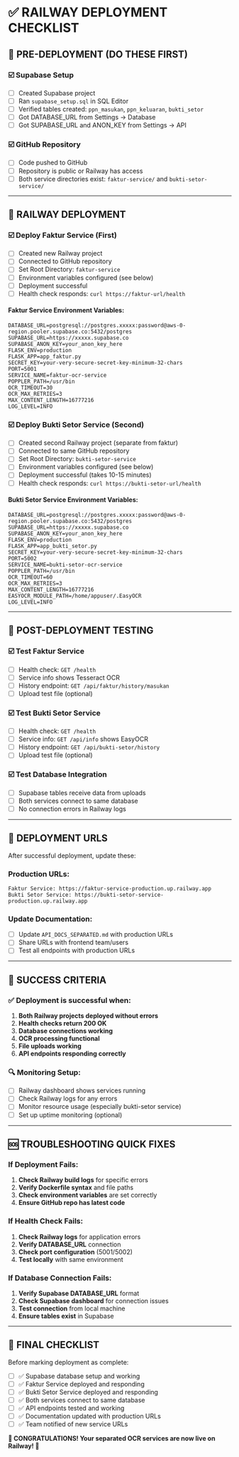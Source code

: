 # ✅ RAILWAY DEPLOYMENT CHECKLIST

## 🎯 PRE-DEPLOYMENT (DO THESE FIRST)

### ☑️ Supabase Setup
- [ ] Created Supabase project
- [ ] Ran `supabase_setup.sql` in SQL Editor
- [ ] Verified tables created: `ppn_masukan`, `ppn_keluaran`, `bukti_setor`
- [ ] Got DATABASE_URL from Settings → Database
- [ ] Got SUPABASE_URL and ANON_KEY from Settings → API

### ☑️ GitHub Repository
- [ ] Code pushed to GitHub
- [ ] Repository is public or Railway has access
- [ ] Both service directories exist: `faktur-service/` and `bukti-setor-service/`

---

## 🚂 RAILWAY DEPLOYMENT

### ☑️ Deploy Faktur Service (First)
- [ ] Created new Railway project
- [ ] Connected to GitHub repository
- [ ] Set Root Directory: `faktur-service`
- [ ] Environment variables configured (see below)
- [ ] Deployment successful
- [ ] Health check responds: `curl https://faktur-url/health`

#### Faktur Service Environment Variables:
```env
DATABASE_URL=postgresql://postgres.xxxxx:password@aws-0-region.pooler.supabase.co:5432/postgres
SUPABASE_URL=https://xxxxx.supabase.co
SUPABASE_ANON_KEY=your_anon_key_here
FLASK_ENV=production
FLASK_APP=app_faktur.py
SECRET_KEY=your-very-secure-secret-key-minimum-32-chars
PORT=5001
SERVICE_NAME=faktur-ocr-service
POPPLER_PATH=/usr/bin
OCR_TIMEOUT=30
OCR_MAX_RETRIES=3
MAX_CONTENT_LENGTH=16777216
LOG_LEVEL=INFO
```

### ☑️ Deploy Bukti Setor Service (Second)
- [ ] Created second Railway project (separate from faktur)
- [ ] Connected to same GitHub repository
- [ ] Set Root Directory: `bukti-setor-service`
- [ ] Environment variables configured (see below)
- [ ] Deployment successful (takes 10-15 minutes)
- [ ] Health check responds: `curl https://bukti-setor-url/health`

#### Bukti Setor Service Environment Variables:
```env
DATABASE_URL=postgresql://postgres.xxxxx:password@aws-0-region.pooler.supabase.co:5432/postgres
SUPABASE_URL=https://xxxxx.supabase.co
SUPABASE_ANON_KEY=your_anon_key_here
FLASK_ENV=production
FLASK_APP=app_bukti_setor.py
SECRET_KEY=your-very-secure-secret-key-minimum-32-chars
PORT=5002
SERVICE_NAME=bukti-setor-ocr-service
POPPLER_PATH=/usr/bin
OCR_TIMEOUT=60
OCR_MAX_RETRIES=3
MAX_CONTENT_LENGTH=16777216
EASYOCR_MODULE_PATH=/home/appuser/.EasyOCR
LOG_LEVEL=INFO
```

---

## 🧪 POST-DEPLOYMENT TESTING

### ☑️ Test Faktur Service
- [ ] Health check: `GET /health`
- [ ] Service info shows Tesseract OCR
- [ ] History endpoint: `GET /api/faktur/history/masukan`
- [ ] Upload test file (optional)

### ☑️ Test Bukti Setor Service  
- [ ] Health check: `GET /health`
- [ ] Service info: `GET /api/info` shows EasyOCR
- [ ] History endpoint: `GET /api/bukti-setor/history`
- [ ] Upload test file (optional)

### ☑️ Test Database Integration
- [ ] Supabase tables receive data from uploads
- [ ] Both services connect to same database
- [ ] No connection errors in Railway logs

---

## 📝 DEPLOYMENT URLS

After successful deployment, update these:

### Production URLs:
```
Faktur Service: https://faktur-service-production.up.railway.app
Bukti Setor Service: https://bukti-setor-service-production.up.railway.app
```

### Update Documentation:
- [ ] Update `API_DOCS_SEPARATED.md` with production URLs
- [ ] Share URLs with frontend team/users
- [ ] Test all endpoints with production URLs

---

## 🎊 SUCCESS CRITERIA

### ✅ Deployment is successful when:
1. **Both Railway projects deployed without errors**
2. **Health checks return 200 OK**
3. **Database connections working**  
4. **OCR processing functional**
5. **File uploads working**
6. **API endpoints responding correctly**

### 🔍 Monitoring Setup:
- [ ] Railway dashboard shows services running
- [ ] Check Railway logs for any errors
- [ ] Monitor resource usage (especially bukti-setor service)
- [ ] Set up uptime monitoring (optional)

---

## 🆘 TROUBLESHOOTING QUICK FIXES

### If Deployment Fails:
1. **Check Railway build logs** for specific errors
2. **Verify Dockerfile syntax** and file paths
3. **Check environment variables** are set correctly
4. **Ensure GitHub repo has latest code**

### If Health Check Fails:
1. **Check Railway logs** for application errors
2. **Verify DATABASE_URL** connection
3. **Check port configuration** (5001/5002)
4. **Test locally** with same environment

### If Database Connection Fails:
1. **Verify Supabase DATABASE_URL** format
2. **Check Supabase dashboard** for connection issues
3. **Test connection** from local machine
4. **Ensure tables exist** in Supabase

---

## 🎯 FINAL CHECKLIST

Before marking deployment as complete:

- [ ] ✅ Supabase database setup and working
- [ ] ✅ Faktur Service deployed and responding
- [ ] ✅ Bukti Setor Service deployed and responding  
- [ ] ✅ Both services connect to same database
- [ ] ✅ API endpoints tested and working
- [ ] ✅ Documentation updated with production URLs
- [ ] ✅ Team notified of new service URLs

**🎉 CONGRATULATIONS! Your separated OCR services are now live on Railway! 🚀**
